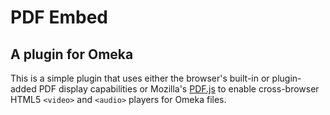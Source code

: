 # PDF Embed #
## A plugin for Omeka ##

This is a simple plugin that uses either the browser's built-in or
plugin-added PDF display capabilities or Mozilla's [PDF.js][1] to enable
cross-browser HTML5 `<video>` and `<audio>` players for Omeka files.

 [1]: http://mozilla.github.io/pdf.js/
